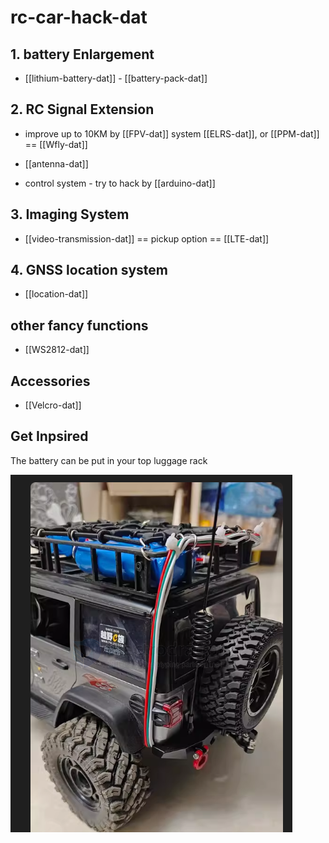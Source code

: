 
# rc-car-hack-dat


## 1. battery Enlargement 

- [[lithium-battery-dat]] - [[battery-pack-dat]]

## 2. RC Signal Extension

- improve up to 10KM by [[FPV-dat]] system [[ELRS-dat]], or [[PPM-dat]] == [[Wfly-dat]]

- [[antenna-dat]]

- control system - try to hack by [[arduino-dat]]

## 3. Imaging System 

- [[video-transmission-dat]] == pickup option == [[LTE-dat]]




## 4. GNSS location system 

- [[location-dat]]


## other fancy functions 

- [[WS2812-dat]]




## Accessories

- [[Velcro-dat]]


## Get Inpsired 

The battery can be put in your top luggage rack 

![](2025-05-12-18-37-13.png)
